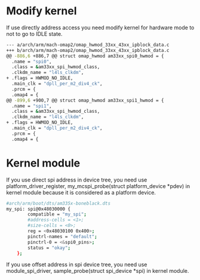 # Modify kernel
If use directly address access you need modify kernel for hardware mode to not to go to IDLE state.  
```sh
--- a/arch/arm/mach-omap2/omap_hwmod_33xx_43xx_ipblock_data.c
+++ b/arch/arm/mach-omap2/omap_hwmod_33xx_43xx_ipblock_data.c
@@ -886,6 +886,7 @@ struct omap_hwmod am33xx_spi0_hwmod = {
  .name = "spi0",
  .class = &am33xx_spi_hwmod_class,
  .clkdm_name = "l4ls_clkdm",
+ .flags = HWMOD_NO_IDLE,
  .main_clk = "dpll_per_m2_div4_ck",
  .prcm = {
  .omap4 = {
@@ -899,6 +900,7 @@ struct omap_hwmod am33xx_spi1_hwmod = {
  .name = "spi1",
  .class = &am33xx_spi_hwmod_class,
  .clkdm_name = "l4ls_clkdm",
+ .flags = HWMOD_NO_IDLE,
  .main_clk = "dpll_per_m2_div4_ck",
  .prcm = {
  .omap4 = {
```
# Kernel module
If you use direct spi address in device tree, you need use platform_driver_register, my_mcspi_probe(struct platform_device *pdev) in kernel module because it is considered as a platform device.
```sh
#arch/arm/boot/dts/am335x-boneblack.dts
my_spi: spi@0x48030000 {
		compatible = "my_spi";
		#address-cells = <1>;
		#size-cells = <0>;
		reg = <0x48030100 0x400>;
		pinctrl-names = "default";
		pinctrl-0 = <&spi0_pins>;
		status = "okay";
	};
```
If you use offset address in spi device tree, you need use module_spi_driver, sample_probe(struct spi_device *spi) in kernel module.
